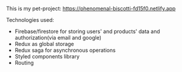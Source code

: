 This is my pet-project: https://phenomenal-biscotti-fd15f0.netlify.app

Technologies used:
- Firebase/firestore for storing users' and products' data and authorization(via email and google)
- Redux as global storage
- Redux saga for asynchronous operations
- Styled components library
- Routing
